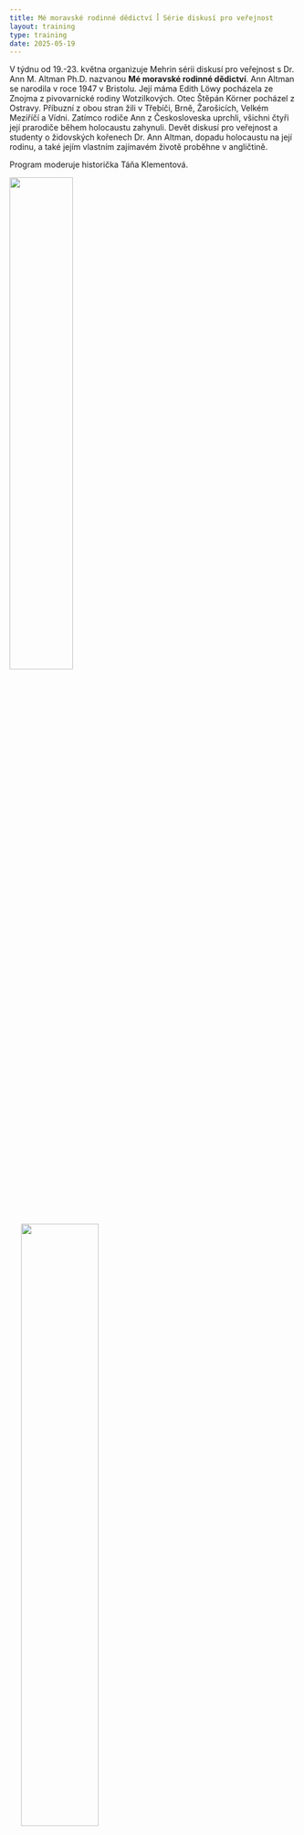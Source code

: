 ```yaml
---
title: Mé moravské rodinné dědictví ꟾ Série diskusí pro veřejnost
layout: training
type: training
date: 2025-05-19
---
```


V týdnu od 19.-23. května organizuje Mehrin sérii diskusí pro veřejnost s Dr. Ann M. Altman Ph.D. nazvanou **Mé moravské rodinné dědictví**. Ann Altman se narodila v roce 1947 v Bristolu. Její máma Edith Löwy pocházela ze Znojma z pivovarnické rodiny Wotzilkových. Otec Štěpán Körner pocházel z Ostravy. Příbuzní z obou stran žili v Třebíči, Brně, Žarošicích, Velkém Meziříčí a Vídni. Zatímco rodiče Ann z Českosloveska uprchli, všichni čtyři její prarodiče během holocaustu zahynuli. Devět diskusí pro veřejnost a studenty o židovských kořenech Dr. Ann Altman, dopadu holocaustu na její rodinu, a také jejím vlastním zajímavém životě proběhne v angličtině.

Program moderuje historička Táňa Klementová.
<br/>
<p><img align="left" src="../../images/news/my-moravian-family-heritage/1-cs.png" width="47%" style="padding-left: 0px;"><img align="left" src="../../images/news/my-moravian-family-heritage/2-cs.png" width="52%" style="padding-left: 20px;"></p>



